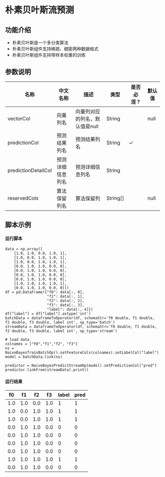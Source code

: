 # 朴素贝叶斯流预测
## 功能介绍

* 朴素贝叶斯是一个多分类算法
* 朴素贝叶斯组件支持稀疏、稠密两种数据格式
* 朴素贝叶斯组件支持带样本权重的训练

## 参数说明

<!-- This is the start of auto-generated parameter info -->
<!-- DO NOT EDIT THIS PART!!! -->
| 名称 | 中文名称 | 描述 | 类型 | 是否必须？ | 默认值 |
| --- | --- | --- | --- | --- | --- |
| vectorCol | 向量列名 | 向量列对应的列名，默认值是null | String |  | null |
| predictionCol | 预测结果列名 | 预测结果列名 | String | ✓ |  |
| predictionDetailCol | 预测详细信息列名 | 预测详细信息列名 | String |  |  |
| reservedCols | 算法保留列名 | 算法保留列 | String[] |  | null |<!-- This is the end of auto-generated parameter info -->


## 脚本示例
#### 运行脚本
```
data = np.array([
    [1.0, 1.0, 0.0, 1.0, 1],
    [1.0, 0.0, 1.0, 1.0, 1],
    [1.0, 0.0, 1.0, 1.0, 1],
    [0.0, 1.0, 1.0, 0.0, 0],
    [0.0, 1.0, 1.0, 0.0, 0],
    [0.0, 1.0, 1.0, 0.0, 0],
    [0.0, 1.0, 1.0, 0.0, 0],
    [1.0, 1.0, 1.0, 1.0, 1],
    [0.0, 1.0, 1.0, 0.0, 0]])
df = pd.DataFrame({"f0": data[:, 0], 
                   "f1": data[:, 1],
                   "f2": data[:, 2],
                   "f3": data[:, 3],
                   "label": data[:, 4]})
df["label"] = df["label"].astype('int')
batchData = dataframeToOperator(df, schemaStr='f0 double, f1 double, f2 double, f3 double, label int', op_type='batch')
streamData = dataframeToOperator(df, schemaStr='f0 double, f1 double, f2 double, f3 double, label int', op_type='stream')

# load data
colnames = ["f0","f1","f2", "f3"]
ns = NaiveBayesTrainBatchOp().setFeatureCols(colnames).setLabelCol("label")
model = batchData.link(ns)

predictor = NaiveBayesPredictStreamOp(model).setPredictionCol("pred")
predictor.linkFrom(streamData).print()
```
#### 运行结果

f0 | f1 | f2 | f3 | label | pred
---|----|----|----|-------|----
1.0|1.0|0.0|1.0|1|1
1.0|0.0|1.0|1.0|1|1
1.0|0.0|1.0|1.0|1|1
0.0|1.0|1.0|0.0|0|0
0.0|1.0|1.0|0.0|0|0
0.0|1.0|1.0|0.0|0|0
0.0|1.0|1.0|0.0|0|0
1.0|1.0|1.0|1.0|1|1
0.0|1.0|1.0|0.0|0|0





